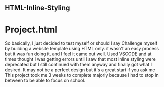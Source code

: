 ## HTML-Inline-Styling

# Project.html
So basically, I just decided to test myself or should I say Challenge myself by building a website template using HTML only.
it wasn't an easy process but it was fun doing it, and I feel it came out well.
Used VSCODE and at times thought I was getting errors until I saw that most inline styling were deprecated but I still continued with them anyway and finally got what I desired.
It may not be a perfect design but it's a great start if you ask me
This project took me 3 weeks to complete majorly because I had to stop in between to be able to focus on school.
